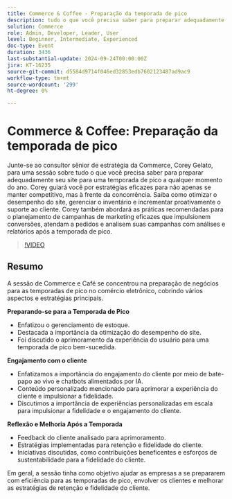 ```yaml
---
title: Commerce & Coffee - Preparação da temporada de pico
description: tudo o que você precisa saber para preparar adequadamente seu site para uma temporada de pico a qualquer hora do ano. estratégias eficazes para não só se manterem competitivas, mas antes da concorrência. Saiba como otimizar o desempenho do site, gerenciar o inventário e incrementar proativamente o suporte ao cliente. Corey também abordará as práticas recomendadas para o planejamento de campanhas de marketing eficazes que impulsionem conversões, atendam a pedidos e analisem suas campanhas com análises e relatórios após a temporada de pico.
solution: Commerce
role: Admin, Developer, Leader, User
level: Beginner, Intermediate, Experienced
doc-type: Event
duration: 3436
last-substantial-update: 2024-09-24T00:00:00Z
jira: KT-16235
source-git-commit: d5584d9714f046ed32853edb7602123487ad9ac9
workflow-type: tm+mt
source-wordcount: '299'
ht-degree: 0%

---
```



# Commerce &amp; Coffee: Preparação da temporada de pico

Junte-se ao consultor sênior de estratégia da Commerce, Corey Gelato, para uma sessão sobre tudo o que você precisa saber para preparar adequadamente seu site para uma temporada de pico a qualquer momento do ano. Corey guiará você por estratégias eficazes para não apenas se manter competitivo, mas à frente da concorrência. Saiba como otimizar o desempenho do site, gerenciar o inventário e incrementar proativamente o suporte ao cliente. Corey também abordará as práticas recomendadas para o planejamento de campanhas de marketing eficazes que impulsionem conversões, atendam a pedidos e analisem suas campanhas com análises e relatórios após a temporada de pico.

>[!VIDEO](https://video.tv.adobe.com/v/3434700/?learn=on)

## Resumo

A sessão de Commerce e Café se concentrou na preparação de negócios para as temporadas de pico no comércio eletrônico, cobrindo vários aspectos e estratégias principais.

**Preparando-se para a Temporada de Pico**

* Enfatizou o gerenciamento de estoque.
* Destacada a importância da otimização do desempenho do site.
* Foi discutido o aprimoramento da experiência do usuário para uma temporada de pico bem-sucedida.

**Engajamento com o cliente**

* Enfatizamos a importância do engajamento do cliente por meio de bate-papo ao vivo e chatbots alimentados por IA.
* Conteúdo personalizado mencionado para aprimorar a experiência do cliente e impulsionar a fidelidade.
* Discutimos a importância de experiências personalizadas em escala para impulsionar a fidelidade e o engajamento do cliente.

**Reflexão e Melhoria Após a Temporada**

* Feedback do cliente analisado para aprimoramento.
* Estratégias implementadas para retenção e fidelidade do cliente.
* Iniciativas discutidas, como contribuições beneficentes e esforços de sustentabilidade para a fidelidade do cliente.

Em geral, a sessão tinha como objetivo ajudar as empresas a se prepararem com eficiência para as temporadas de pico, envolver os clientes e melhorar as estratégias de retenção e fidelidade do cliente.
